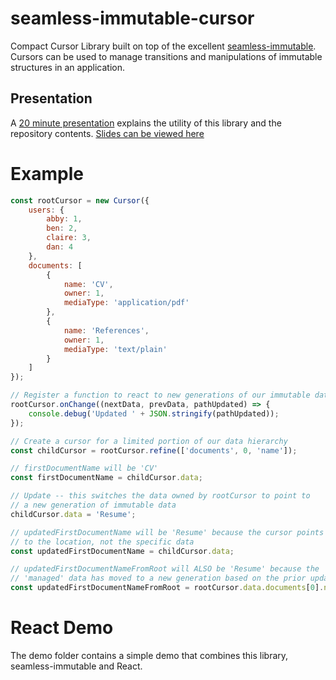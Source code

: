 # seamless-immutable-cursor
Compact Cursor Library built on top of the excellent [seamless-immutable][seamless-immutable-github].
Cursors can be used to manage transitions and manipulations of immutable structures in an application.

## Presentation
A [20 minute presentation](https://youtu.be/wQy5vxzNdV0) explains the utility of this library and the repository contents. [Slides can be viewed here](https://martinsnyder.net/asset/revealjs/seamless-immutable-cursor.html)

# Example
```javascript
const rootCursor = new Cursor({
    users: {
        abby: 1,
        ben: 2,
        claire: 3,
        dan: 4
    },
    documents: [
        {
            name: 'CV',
            owner: 1,
            mediaType: 'application/pdf'
        },
        {
            name: 'References',
            owner: 1,
            mediaType: 'text/plain'
        }
    ]
});

// Register a function to react to new generations of our immutable data
rootCursor.onChange((nextData, prevData, pathUpdated) => {
    console.debug('Updated ' + JSON.stringify(pathUpdated));
});

// Create a cursor for a limited portion of our data hierarchy
const childCursor = rootCursor.refine(['documents', 0, 'name']);

// firstDocumentName will be 'CV'
const firstDocumentName = childCursor.data;

// Update -- this switches the data owned by rootCursor to point to
// a new generation of immutable data
childCursor.data = 'Resume';

// updatedFirstDocumentName will be 'Resume' because the cursor points
// to the location, not the specific data
const updatedFirstDocumentName = childCursor.data;

// updatedFirstDocumentNameFromRoot will ALSO be 'Resume' because the
// 'managed' data has moved to a new generation based on the prior update
const updatedFirstDocumentNameFromRoot = rootCursor.data.documents[0].name;
```

# React Demo
The demo folder contains a simple demo that combines this library, seamless-immutable and React.

[seamless-immutable-github]: https://github.com/rtfeldman/seamless-immutable